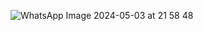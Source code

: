 ![WhatsApp Image 2024-05-03 at 21 58 48](https://github.com/Munavvarbegim/proje7/assets/168825452/06d4c5af-4cc2-4f61-9043-490d1aaabab0)
